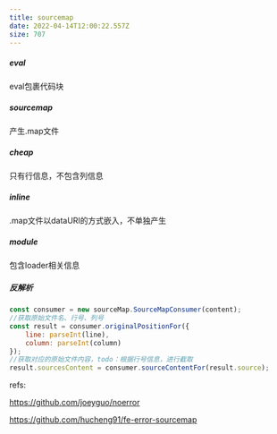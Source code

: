 ```yaml
---
title: sourcemap
date: 2022-04-14T12:00:22.557Z
size: 707
---
```

##### eval

eval包裹代码块

##### sourcemap

产生.map文件

##### cheap

只有行信息，不包含列信息

##### inline

.map文件以dataURI的方式嵌入，不单独产生

##### module

包含loader相关信息

##### 反解析

```javascript
const consumer = new sourceMap.SourceMapConsumer(content);
//获取原始文件名、行号、列号
const result = consumer.originalPositionFor({
    line: parseInt(line),
    column: parseInt(column)
});
//获取对应的原始文件内容，todo：根据行号信息，进行截取
result.sourcesContent = consumer.sourceContentFor(result.source);
```



refs:

https://github.com/joeyguo/noerror

https://github.com/hucheng91/fe-error-sourcemap
